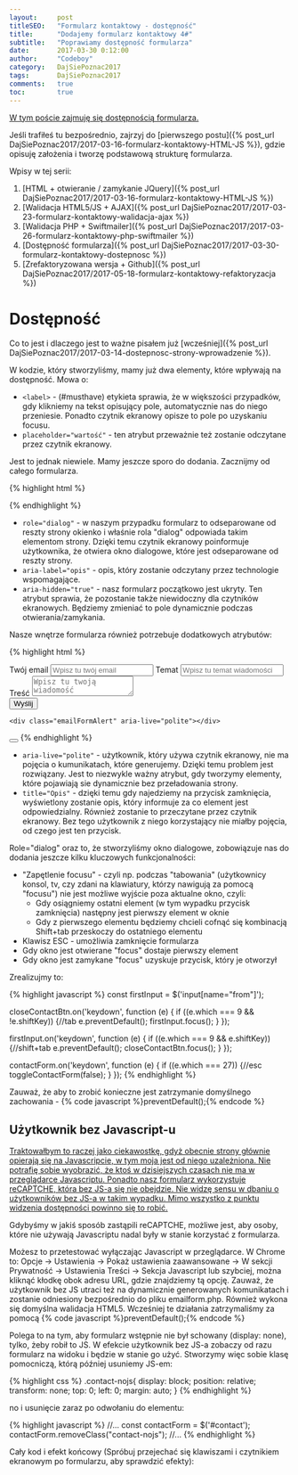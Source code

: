 ```yaml
---
layout:     post
titleSEO:   "Formularz kontaktowy - dostępność"
title:      "Dodajemy formularz kontaktowy 4#"
subtitle:   "Poprawiamy dostępność formularza"
date:       2017-03-30 0:12:00
author:     "Codeboy"
category:   DajSiePoznac2017
tags:       DajSiePoznac2017
comments:   true
toc:        true
---
```


<u>W tym poście zajmuję się dostępnością formularza.</u>

Jeśli trafiłeś tu bezpośrednio, zajrzyj do [pierwszego postu]({% post_url DajSiePoznac2017/2017-03-16-formularz-kontaktowy-HTML-JS %}), gdzie opisuję założenia i tworzę podstawową strukturę formularza.

<hX>Wpisy w tej serii:</hX>
1. [HTML + otwieranie / zamykanie JQuery]({% post_url DajSiePoznac2017/2017-03-16-formularz-kontaktowy-HTML-JS %})
2. [Walidacja HTML5/JS + AJAX]({% post_url DajSiePoznac2017/2017-03-23-formularz-kontaktowy-walidacja-ajax %})
3. [Walidacja PHP + Swiftmailer]({% post_url DajSiePoznac2017/2017-03-26-formularz-kontaktowy-php-swiftmailer %})
4. [Dostępność formularza]({% post_url DajSiePoznac2017/2017-03-30-formularz-kontaktowy-dostepnosc %})
5. [Zrefaktoryzowana wersja + Github]({% post_url DajSiePoznac2017/2017-05-18-formularz-kontaktowy-refaktoryzacja %})

# Dostępność

Co to jest i dlaczego jest to ważne pisałem już [wcześniej]({% post_url DajSiePoznac2017/2017-03-14-dostepnosc-strony-wprowadzenie %}).

W kodzie, który stworzyliśmy, mamy już dwa elementy, które wpływają na dostępność. Mowa o:

- <code class="highlight"><<span class="nt">label</span>></code> - (#musthave) etykieta sprawia, że w większości przypadków, gdy klikniemy na tekst opisujący pole, automatycznie nas do niego przeniesie. Ponadto czytnik ekranowy opisze to pole po uzyskaniu focusu.
- <code class="highlight"><span class="na">placeholder=</span><span class="s">"wartość"</span></code> - ten atrybut przeważnie też zostanie odczytane przez czytnik ekranowy.

Jest to jednak niewiele. Mamy jeszcze sporo do dodania. Zacznijmy od całego formularza.

{% highlight html %}
<div id="contact" class="contact" role="dialog" aria-label="Formularz kontaktowy" aria-hidden="true">
  <!--Wnętrze formularza-->
</div>
{% endhighlight %}


- <code class="highlight"><span class="na">role=</span><span class="s">"dialog"</span></code> - w naszym przypadku formularz to odseparowane od reszty strony okienko i właśnie rola "dialog" odpowiada takim elementom strony. Dzięki temu czytnik ekranowy poinformuje użytkownika, że otwiera okno dialogowe, które jest odseparowane od reszty strony.
- <code class="highlight"><span class="na">aria-label=</span><span class="s">"opis"</span></code> - opis, który zostanie odczytany przez technologie wspomagające.
- <code class="highlight"><span class="na">aria-hidden=</span><span class="s">"true"</span></code> - nasz formularz początkowo jest ukryty. Ten atrybut sprawia, że pozostanie także niewidoczny dla czytników ekranowych. Będziemy zmieniać to pole dynamicznie podczas otwierania/zamykania.


Nasze wnętrze formularza również potrzebuje dodatkowych atrybutów:

{% highlight html %}
<form class="emailForm" method="POST" action="emailform.php">
    <label>
      Twój email
      <input name="from" type="email" placeholder="Wpisz tu twój email" required>
    </label>
    <label>
      Temat
      <input name="subject" placeholder="Wpisz tu temat wiadomości" required>
    </label><br>
    <label for="inp-message">
      Treść
    </label>
    <textarea name="message" id="inp-message" placeholder="Wpisz tu twoją wiadomość" required></textarea>
    <div class="g-recaptcha" data-sitekey="6Lc9_xMUAAAAAFPVNhvDKb9lMXHGI4o7-zhqkTgL"></div>
    <button class="emailFormSubmit" name="submit" type="submit">Wyślij</button>

    <div class="emailFormAlert" aria-live="polite"></div>
  </form>

  <button type="button" id="close-contact-btn" class="close-btn" aria-label="Zamknij formularz kontaktowy" title="Zamknij formularz kontaktowy">
    <i class="fa fa-times close-form" aria-hidden="true"></i>
  </button>
{% endhighlight %}

- <code class="highlight"><span class="na">aria-live=</span><span class="s">"polite"</span></code> - użytkownik, który używa czytnik ekranowy, nie ma pojęcia o kumunikatach, które generujemy. Dzięki temu problem jest rozwiązany. Jest to niezwykle ważny atrybut, gdy tworzymy elementy, które pojawiają sie dynamicznie bez przeładowania strony.
- <code class="highlight"><span class="na">title=</span><span class="s">"Opis"</span></code> - dzięki temu gdy najedziemy na przycisk zamknięcia, wyświetlony zostanie opis, który informuje za co element jest odpowiedzialny. Również zostanie to przeczytane przez czytnik ekranowy. Bez tego użytkownik z niego korzystający nie miałby pojęcia, od czego jest ten przycisk.

Role="dialog" oraz to, że stworzyliśmy okno dialogowe, zobowiązuje nas do dodania jeszcze kilku kluczowych funkcjonalności:
* "Zapętlenie focusu" - czyli np. podczas "tabowania" (użytkownicy konsol, tv, czy zdani na klawiatury, którzy nawigują za pomocą "focusu") nie jest możliwe wyjście poza aktualne okno, czyli:
    * Gdy osiągniemy ostatni element (w tym wypadku przycisk zamknięcia) następny jest pierwszy element w oknie
    * Gdy z pierwszego elementu będziemy chcieli cofnąć się kombinacją Shift+tab przeskoczy do ostatniego elementu
* Klawisz ESC - umożliwia zamknięcie formularza
* Gdy okno jest otwierane "focus" dostaje pierwszy element
* Gdy okno jest zamykane "focus" uzyskuje przycisk, który je otworzył

Zrealizujmy to:

{% highlight javascript %}
  const firstInput = $('input[name="from"]');

  closeContactBtn.on('keydown', function (e) {
   if ((e.which === 9 && !e.shiftKey)) {//tab
       e.preventDefault();
       firstInput.focus();
   }
  });

  firstInput.on('keydown', function (e) {
      if ((e.which === 9 && e.shiftKey)) {//shift+tab
          e.preventDefault();
          closeContactBtn.focus();
      }
  });

  contactForm.on('keydown', function (e) {
      if ((e.which === 27)) {//esc
          toggleContactForm(false);
      }
  });
{% endhighlight %}

Zauważ, że aby to zrobić konieczne jest zatrzymanie domyślnego zachowania - {% code javascript %}preventDefault();{% endcode %}

## Użytkownik bez Javascript-u

<u>Traktowałbym to raczej jako ciekawostkę, gdyż obecnie strony głównie opierają się na Javascripcie, w tym [moja](https://jaki-jezyk-programowania.pl/) jest od niego uzależniona. Nie potrafię sobie wyobrazić, że ktoś w dzisiejszych czasach nie ma w przeglądarce Javascriptu. Ponadto nasz formularz wykorzystuje reCAPTCHE, która bez JS-a się nie obejdzie. Nie widzę sensu w dbaniu o użytkowników bez JS-a w takim wypadku. Mimo wszystko z punktu widzenia dostępności powinno się to robić.</u>

Gdybyśmy w jakiś sposób zastąpili reCAPTCHE, możliwe jest, aby osoby, które nie używają Javascriptu nadal były w stanie korzystać z formularza.

<p class="note">
Możesz to przetestować wyłączając Javascript w przeglądarce. W Chrome to: Opcje -> Ustawienia -> Pokaż ustawienia zaawansowane -> W sekcji Prywatność -> Ustawienia Treści -> Sekcja Javascript lub szybciej, można kliknąć kłodkę obok adresu URL, gdzie znajdziemy tą opcję. Zauważ, że użytkownik bez JS utraci też na dynamicznie generowanych komunikatach i zostanie odniesiony bezpośrednio do pliku <span class="file">emailform.php</span>. Również wykona się domyślna walidacja HTML5. Wcześniej te działania zatrzymaliśmy za pomocą {% code javascript %}preventDefault();{% endcode %}
</p>

Polega to na tym, aby formularz wstępnie nie był schowany (display: none), tylko, żeby robił to JS. W efekcie użytkownik bez JS-a zobaczy od razu formularz na widoku i będzie w stanie go użyć. Stworzymy więc sobie klasę pomocniczą, którą później usuniemy JS-em:

{% highlight css %}
.contact-nojs{
  display: block;
  position: relative;
  transform: none;
  top: 0;
  left: 0;
  margin: auto;
}
{% endhighlight %}

no i usunięcie zaraz po odwołaniu do elementu:

{% highlight javascript %}
  //...
  const contactForm = $('#contact');
  contactForm.removeClass("contact-nojs");
  //...
{% endhighlight %}

Cały kod i efekt końcowy (Spróbuj przejechać się klawiszami i czytnikiem ekranowym po formularzu, aby sprawdzić efekty):

<script async src="//jsfiddle.net/C0deboy/0pju8nt1/embed/result,html,js,css/dark/"></script>
